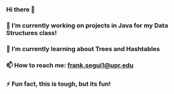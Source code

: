 ### Hi there 👋
### 🔭 I’m currently working on projects in Java for my Data Structures class!
### 🌱 I’m currently learning about Trees and Hashtables
### 📫 How to reach me: frank.segui1@upr.edu
### ⚡ Fun fact, this is tough, but its fun!
<!--
**FrankSeg117/FrankSeg117** is a ✨ _special_ ✨ repository because its `README.md` (this file) appears on your GitHub profile.

Here are some ideas to get you started:

- 🔭 I’m currently working on ...
- 🌱 I’m currently learning ...
- 👯 I’m looking to collaborate on ...
- 🤔 I’m looking for help with ...
- 💬 Ask me about ...
- 📫 How to reach me: ...
- 😄 Pronouns: ...
- ⚡ Fun fact: ...
-->
